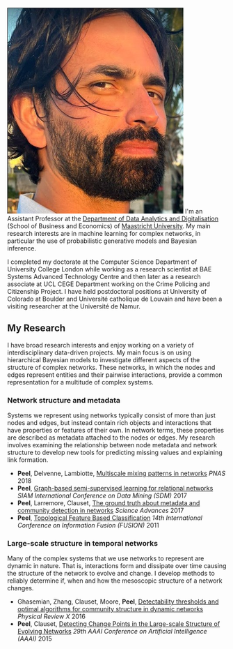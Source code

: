 ![Leto](img/leto.png)
I'm an Assistant Professor at the [Department of Data Analytics and Digitalisation](https://www.maastrichtuniversity.nl/research/department-data-analytics-and-digitalisation-dad) (School of Business and Economics) of [Maastricht University](https://www.maastrichtuniversity.nl/). My main research interests are in machine learning for complex networks, in particular the use of probabilistic generative models and Bayesian inference.

I completed my doctorate at the Computer Science Department of University College London while working as a research scientist at BAE Systems Advanced Technology Centre and then later as a research associate at UCL CEGE Department working on the Crime Policing and Citizenship Project. I have held postdoctoral positions at University of Colorado at Boulder and Université catholique de Louvain and have been a visiting researcher at the Université de Namur.

## My Research

I have broad research interests and enjoy working on a variety of interdisciplinary data-driven projects. My main focus is on using hierarchical Bayesian models to investigate different aspects of the structure of complex networks. These networks, in which the nodes and edges represent entities and their pairwise interactions, provide a common representation for a multitude of complex systems.  

### Network structure and metadata

Systems we represent using networks typically consist of more than just nodes and edges, but instead contain rich objects and interactions that have properties or features of their own. In network terms, these properties are described as metadata attached to the nodes or edges. My research involves examining the relationship between node metadata and network structure to develop new tools for predicting missing values and explaining link formation.

- **Peel**, Delvenne, Lambiotte, [Multiscale mixing patterns in networks](https://doi.org/10.1073/pnas.1713019115) _PNAS_ 2018
- **Peel**, [Graph-based semi-supervised learning for relational networks](https://doi.org/10.1137/1.9781611974973.49) _SIAM International Conference on Data Mining (SDM)_ 2017
- **Peel**, Larremore, Clauset, [The ground truth about metadata and community detection in networks](http://advances.sciencemag.org/content/3/5/e1602548) _Science Advances_ 2017
- **Peel**, [Topological Feature Based Classification](http://ieeexplore.ieee.org/xpl/articleDetails.jsp?arnumber=5977581) _14th International Conference on Information Fusion (FUSION)_ 2011

### Large-scale structure in temporal networks

Many of the complex systems that we use networks to represent are dynamic in nature. That is, interactions form and dissipate over time causing the structure of the network to evolve and change. I develop methods to reliably determine if, when and how the mesoscopic structure of a network changes.

- Ghasemian, Zhang, Clauset, Moore, **Peel**, [Detectability thresholds and optimal algorithms for community structure in dynamic networks](http://link.aps.org/doi/10.1103/PhysRevX.6.031005) _Physical Review X_ 2016
- **Peel**, Clauset, [Detecting Change Points in the Large-scale Structure of Evolving Networks](http://www.aaai.org/ocs/index.php/AAAI/AAAI15/paper/view/9485) _29th AAAI Conference on Artificial Intelligence (AAAI)_ 2015
